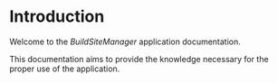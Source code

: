 # Introduction

Welcome to the *BuildSiteManager* application documentation.

This documentation aims to provide the knowledge necessary for the proper use of the application.

